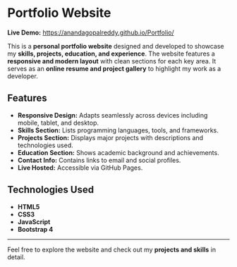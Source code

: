 # Portfolio Website

**Live Demo:** https://anandagopalreddy.github.io/Portfolio/

This is a **personal portfolio website** designed and developed to showcase my **skills, projects, education, and experience**. The website features a **responsive and modern layout** with clean sections for each key area. It serves as an **online resume and project gallery** to highlight my work as a developer.

## Features
- **Responsive Design:** Adapts seamlessly across devices including mobile, tablet, and desktop.  
- **Skills Section:** Lists programming languages, tools, and frameworks.  
- **Projects Section:** Displays major projects with descriptions and technologies used.  
- **Education Section:** Shows academic background and achievements.  
- **Contact Info:** Contains links to email and social profiles.  
- **Live Hosted:** Accessible via GitHub Pages.  

## Technologies Used
- **HTML5**  
- **CSS3**  
- **JavaScript**  
- **Bootstrap 4**  

---

Feel free to explore the website and check out my **projects and skills** in detail.
